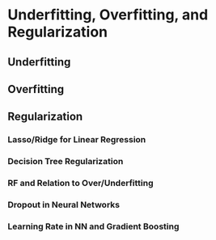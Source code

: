 # Underfitting, Overfitting, and Regularization

## Underfitting

## Overfitting

## Regularization

### Lasso/Ridge for Linear Regression

### Decision Tree Regularization

### RF and Relation to Over/Underfitting

### Dropout in Neural Networks

### Learning Rate in NN and Gradient Boosting